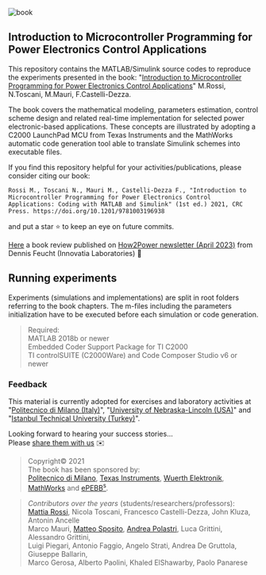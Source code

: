 ![book](https://github.com/ThunderMat/Introduction-to-MCU-Programming-for-Power-Electronics-Control-Applications/blob/main/banner_book.png)   


## Introduction to Microcontroller Programming for Power Electronics Control Applications
This repository contains the MATLAB/Simulink source codes to
reproduce the experiments presented in the book: 
"[Introduction to Microcontroller Programming for Power Electronics Control Applications](https://www.taylorfrancis.com/books/mono/10.1201/9781003196938/introduction-microcontroller-programming-power-electronics-control-applications-mattia-rossi-nicola-toscani-francesco-castelli-dezza-marco-mauri)" M.Rossi, N.Toscani, M.Mauri, F.Castelli-Dezza.

The book covers the mathematical modeling, parameters estimation, control scheme design and related real-time implementation for selected power electronic-based applications. These concepts are illustrated by adopting a C2000 LaunchPad MCU from Texas Instruments and the MathWorks automatic code generation tool able to translate Simulink schemes into executable files. 

If you find this repository helpful for your activities/publications, please consider citing our book:
```
Rossi M., Toscani N., Mauri M., Castelli-Dezza F., "Introduction to Microcontroller Programming for Power Electronics Control Applications: Coding with MATLAB and Simulink" (1st ed.) 2021, CRC Press. https://doi.org/10.1201/9781003196938
```
and put a star :star: to keep an eye on future commits. 

[Here](http://www.how2power.com/pdf_view.php?url=/newsletters/2304/H2PToday2304_bookreview_DennisFeucht.pdf) a book review published on [How2Power newsletter (April 2023)](http://www.how2power.com/pdf_view.php?url=/newsletters/2304/H2PToday2304_bookreview_DennisFeucht.pdf) from Dennis Feucht (Innovatia Laboratories) :tada:


## Running experiments
Experiments (simulations and implementations) are split in root folders referring to the book chapters.
The m-files including the parameters initialization have to be executed before each simulation or code generation.  

>Required:  
>MATLAB 2018b or newer  
>Embedded Coder Support Package for TI C2000    
>TI controlSUITE (C2000Ware) and Code Composer Studio v6 or newer  

### Feedback
This material is currently adopted for exercises and laboratory activities at "[Politecnico di Milano (Italy)](https://www.polimi.it/en)", "[University of Nebraska-Lincoln (USA)](https://www.unl.edu/)" and "[Istanbul Technical University (Turkey)](https://www.itu.edu.tr/en)".

Looking forward to hearing your success stories...  
Please [share them with us](mailto:mattia.rossi@epebbs.com) :envelope:

>Copyright© 2021  
The book has been sponsored by:  
[Politecnico di Milano](https://www.polimi.it/en), [Texas Instruments](https://www.ti.com/tool/MATHW-3P-SLEC), [Wuerth Elektronik](https://www.we-online.com/en), [MathWorks](https://it.mathworks.com/hardware-support/ti-c2000-embedded-coder.html) and [ePEBB<sup>s</sup>](https://epebbs.com/).

>*Contributors over the years* (students/researchers/professors):  
[Mattia Rossi](https://github.com/ThunderMat), Nicola Toscani, Francesco Castelli-Dezza, John Kluza, Antonin Ancelle  
Marco Mauri, [Matteo Sposito](https://github.com/MatteoSposito94), [Andrea Polastri](https://github.com/AndreaPolastri), Luca Grittini, Alessandro Grittini,   
Luigi Piegari, Antonio Faggio, Angelo Strati, Andrea De Gruttola, Giuseppe Ballarin,  
Marco Gerosa, Alberto Paolini, Khaled ElShawarby, Paolo Panarese
